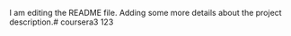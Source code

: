 I am editing the README file. Adding some more details about the project description.# coursera3
123
